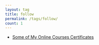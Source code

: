 ```yaml
---
layout: tag
title: follow
permalink: /tags/follow/
count: 1
---
```


- [Some of My Online Courses Certificates](https://samirpaulb.github.io/blog-jekyll/posts/some-of-my-online-courses-certificates/)
